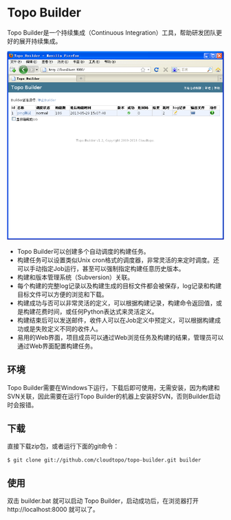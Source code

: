 # Topo Builder

Topo Builder是一个持续集成（Continuous Integration）工具，帮助研发团队更好的展开持续集成。

![](https://github.com/cloudtopo/topo-builder/raw/master/builder/static/images/builder_home.png)

* Topo Builder可以创建多个自动调度的构建任务。
* 构建任务可以设置类似Unix cron格式的调度器，非常灵活的来定时调度。还可以手动指定Job运行，甚至可以强制指定构建任意历史版本。
* 构建和版本管理系统（Subversion）关联。
* 每个构建的完整log记录以及构建生成的目标文件都会被保存，log记录和构建目标文件可以方便的浏览和下载。
* 构建成功与否可以非常灵活的定义，可以根据构建记录，构建命令返回值，或是构建花费时间，或任何Python表达式来灵活定义。
* 构建结束后可以发送邮件，收件人可以在Job定义中预定义，可以根据构建成功或是失败定义不同的收件人。
* 易用的Web界面，项目成员可以通过Web浏览任务及构建的结果，管理员可以通过Web界面配置构建任务。

## 环境

Topo Builder需要在Windows下运行，下载后即可使用，无需安装，因为构建和SVN关联，因此需要在运行Topo Builder的机器上安装好SVN，否则Builder启动时会报错。

## 下载

直接下载zip包，或者运行下面的git命令：

	$ git clone git://github.com/cloudtopo/topo-builder.git builder

## 使用

双击 builder.bat 就可以启动 Topo Builder，启动成功后，在浏览器打开 http://localhost:8000 就可以了。

